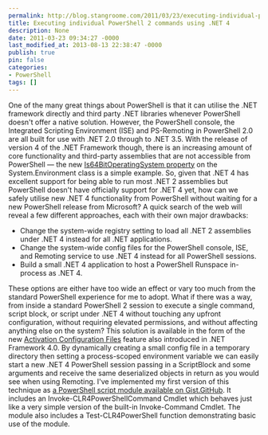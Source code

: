 ```yaml
---
permalink: http://blog.stangroome.com/2011/03/23/executing-individual-powershell-commands-using-net-4/
title: Executing individual PowerShell 2 commands using .NET 4
description: None
date: 2011-03-23 09:34:27 -0000
last_modified_at: 2013-08-13 22:38:47 -0000
publish: true
pin: false
categories:
- PowerShell
tags: []
---
```

One of the many great things about PowerShell is that it can utilise the .NET framework directly and third party .NET libraries whenever PowerShell doesn't offer a native solution. However, the PowerShell console, the Integrated Scripting Environment (ISE) and PS-Remoting in PowerShell 2.0 are all built for use with .NET 2.0 through to .NET 3.5. With the release of version 4 of the .NET Framework though, there is an increasing amount of core functionality and third-party assemblies that are not accessible from PowerShell — the new [Is64BitOperatingSystem property](http://msdn.microsoft.com/en-us/library/system.environment.is64bitoperatingsystem.aspx) on the System.Environment class is a simple example. So, given that .NET 4 has excellent support for being able to run most .NET 2 assemblies but PowerShell doesn't have officially support for .NET 4 yet, how can we safely utilise new .NET 4 functionality from PowerShell without waiting for a new PowerShell release from Microsoft? A quick search of the web will reveal a few different approaches, each with their own major drawbacks:

* Change the system-wide registry setting to load all .NET 2 assemblies under .NET 4 instead for all .NET applications.
* Change the system-wide config files for the PowerShell console, ISE, and Remoting service to use .NET 4 instead for all PowerShell sessions.
* Build a small .NET 4 application to host a PowerShell Runspace in-process as .NET 4.

These options are either have too wide an effect or vary too much from the standard PowerShell experience for me to adopt. What if there was a way, from inside a standard PowerShell 2 session to execute a single command, script block, or script under .NET 4 without touching any upfront configuration, without requiring elevated permissions, and without affecting anything else on the system? This solution is available in the form of the new [Activation Configuration Files](http://msdn.microsoft.com/en-us/library/ff361644.aspx) feature also introduced in .NET Framework 4.0. By dynamically creating a small config file in a temporary directory then setting a process-scoped environment variable we can easily start a new .NET 4 PowerShell session passing in a ScriptBlock and some arguments and receive the same deserialized objects in return as you would see when using Remoting. I've implemented my first version of this technique as [a PowerShell script module available on Gist.GitHub](https://gist.github.com/882528). It includes an Invoke-CLR4PowerShellCommand Cmdlet which behaves just like a very simple version of the built-in Invoke-Command Cmdlet. The module also includes a Test-CLR4PowerShell function demonstrating basic use of the module.
